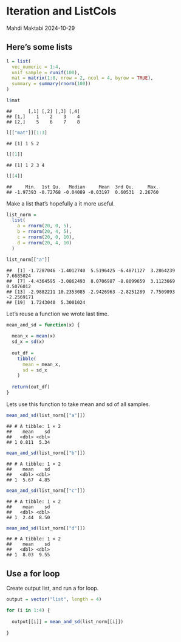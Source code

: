 Iteration and ListCols
================
Mahdi Maktabi
2024-10-29

## Here’s some lists

``` r
l = list(
  vec_numeric = 1:4,
  unif_sample = runif(100),
  mat = matrix(1:8, nrow = 2, ncol = 4, byrow = TRUE),
  summary = summary(rnorm(100))
)

l$mat
```

    ##      [,1] [,2] [,3] [,4]
    ## [1,]    1    2    3    4
    ## [2,]    5    6    7    8

``` r
l[["mat"]][1:3]
```

    ## [1] 1 5 2

``` r
l[[1]]
```

    ## [1] 1 2 3 4

``` r
l[[4]]
```

    ##     Min.  1st Qu.   Median     Mean  3rd Qu.     Max. 
    ## -1.97393 -0.72768 -0.04089 -0.03197  0.60531  2.26760

Make a list that’s hopefully a it more useful.

``` r
list_norm =
  list(
    a = rnorm(20, 0, 5),
    b = rnorm(20, 4, 5),
    c = rnorm(20, 0, 10),
    d = rnorm(20, 4, 10)
  )

list_norm[["a"]]
```

    ##  [1] -1.7287046 -1.4012740  5.5196425 -6.4871127  3.2864239  7.6685024
    ##  [7] -4.4364595 -3.0862493  8.0706987 -8.8099659  3.1123669  0.5076012
    ## [13] -2.9882211 10.2353085 -2.9426963 -2.8251289  7.7509093 -2.2569171
    ## [19]  1.7243040  5.3001024

Let’s reuse a function we wrote last time.

``` r
mean_and_sd = function(x) {
  
  mean_x = mean(x)
  sd_x = sd(x)
  
  out_df =
    tibble(
      mean = mean_x,
      sd = sd_x
    )
  
  return(out_df)
}
```

Lets use this function to take mean and sd of all samples.

``` r
mean_and_sd(list_norm[["a"]])
```

    ## # A tibble: 1 × 2
    ##    mean    sd
    ##   <dbl> <dbl>
    ## 1 0.811  5.34

``` r
mean_and_sd(list_norm[["b"]])
```

    ## # A tibble: 1 × 2
    ##    mean    sd
    ##   <dbl> <dbl>
    ## 1  5.67  4.85

``` r
mean_and_sd(list_norm[["c"]])
```

    ## # A tibble: 1 × 2
    ##    mean    sd
    ##   <dbl> <dbl>
    ## 1  2.44  8.50

``` r
mean_and_sd(list_norm[["d"]])
```

    ## # A tibble: 1 × 2
    ##    mean    sd
    ##   <dbl> <dbl>
    ## 1  8.03  9.55

## Use a for loop

Create output list, and run a for loop.

``` r
output = vector("list", length = 4)

for (i in 1:4) {
  
  output[[i]] = mean_and_sd(list_norm[[i]])
  
}
```
